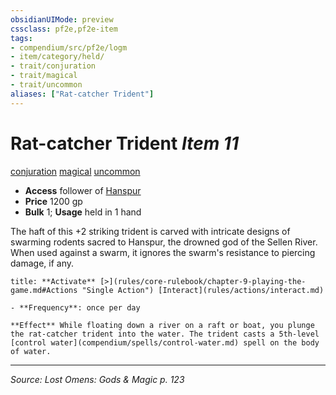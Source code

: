 ```yaml
---
obsidianUIMode: preview
cssclass: pf2e,pf2e-item
tags:
- compendium/src/pf2e/logm
- item/category/held/
- trait/conjuration
- trait/magical
- trait/uncommon
aliases: ["Rat-catcher Trident"]
---
```

# Rat-catcher Trident *Item 11*  
[conjuration](conjuration.md "Conjuration School Trait")  [magical](magical.md "Magical Item Trait")  [uncommon](uncommon.md "Uncommon Rarity Trait")  

- **Access** follower of [Hanspur](hanspur-logm.md)
- **Price** 1200 gp
- **Bulk** 1; **Usage** held in 1 hand

The haft of this +2 striking trident is carved with intricate designs of swarming rodents sacred to Hanspur, the drowned god of the Sellen River. When used against a swarm, it ignores the swarm's resistance to piercing damage, if any.

```ad-embed-ability
title: **Activate** [>](rules/core-rulebook/chapter-9-playing-the-game.md#Actions "Single Action") [Interact](rules/actions/interact.md)

- **Frequency**: once per day

**Effect** While floating down a river on a raft or boat, you plunge the rat-catcher trident into the water. The trident casts a 5th-level [control water](compendium/spells/control-water.md) spell on the body of water.
```


---
*Source: Lost Omens: Gods & Magic p. 123*